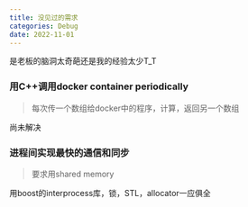 ```yaml
---
title: 没见过的需求
categories: Debug
date: 2022-11-01
---
```

是老板的脑洞太奇葩还是我的经验太少T_T

<!--more-->

### 用C++调用docker container periodically
> 每次传一个数组给docker中的程序，计算，返回另一个数组

尚未解决

### 进程间实现最快的通信和同步
> 要求用shared memory

用boost的interprocess库，锁，STL，allocator一应俱全